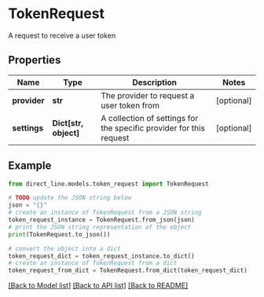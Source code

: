 # TokenRequest

A request to receive a user token

## Properties

Name | Type | Description | Notes
------------ | ------------- | ------------- | -------------
**provider** | **str** | The provider to request a user token from | [optional] 
**settings** | **Dict[str, object]** | A collection of settings for the specific provider for this request | [optional] 

## Example

```python
from direct_line.models.token_request import TokenRequest

# TODO update the JSON string below
json = "{}"
# create an instance of TokenRequest from a JSON string
token_request_instance = TokenRequest.from_json(json)
# print the JSON string representation of the object
print(TokenRequest.to_json())

# convert the object into a dict
token_request_dict = token_request_instance.to_dict()
# create an instance of TokenRequest from a dict
token_request_from_dict = TokenRequest.from_dict(token_request_dict)
```
[[Back to Model list]](../README.md#documentation-for-models) [[Back to API list]](../README.md#documentation-for-api-endpoints) [[Back to README]](../README.md)


